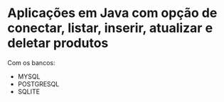 # Aplicações em Java com opção de conectar, listar, inserir, atualizar e deletar produtos
Com os bancos:
* MYSQL
* POSTGRESQL
* SQLITE

